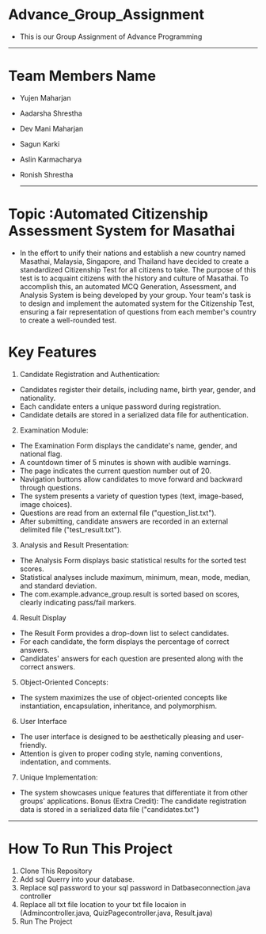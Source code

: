 # Advance_Group_Assignment
- This is our Group Assignment of Advance Programming
---
# Team Members Name
- Yujen Maharjan
- Aadarsha Shrestha
- Dev Mani Maharjan
- Sagun Karki
- Aslin Karmacharya
- Ronish Shrestha

  ---

# Topic :Automated Citizenship Assessment System for Masathai
- In the effort to unify their nations and establish a new country named Masathai, Malaysia, Singapore, and 
Thailand have decided to create a standardized Citizenship Test for all citizens to take. The purpose of this test 
is to acquaint citizens with the history and culture of Masathai. To accomplish this, an automated MCQ 
Generation, Assessment, and Analysis System is being developed by your group.
Your team's task is to design and implement the automated system for the Citizenship Test, ensuring a fair 
representation of questions from each member's country to create a well-rounded test.

# Key Features

1. Candidate Registration and Authentication:
  - Candidates register their details, including name, birth year, gender, and nationality.
  - Each candidate enters a unique password during registration.
  - Candidate details are stored in a serialized data file for authentication.
2. Examination Module:
  - The Examination Form displays the candidate's name, gender, and national flag.
  - A countdown timer of 5 minutes is shown with audible warnings.
  - The page indicates the current question number out of 20.
  - Navigation buttons allow candidates to move forward and backward through questions.
  - The system presents a variety of question types (text, image-based, image choices).
  - Questions are read from an external file ("question_list.txt").
  - After submitting, candidate answers are recorded in an external delimited file ("test_result.txt").
3. Analysis and Result Presentation:
  - The Analysis Form displays basic statistical results for the sorted test scores.
  - Statistical analyses include maximum, minimum, mean, mode, median, and standard deviation.
  - The com.example.advance_group.result is sorted based on scores, clearly indicating pass/fail markers.
4. Result Display
  - The Result Form provides a drop-down list to select candidates.
  - For each candidate, the form displays the percentage of correct answers.
  - Candidates' answers for each question are presented along with the correct answers.
5. Object-Oriented Concepts:
  - The system maximizes the use of object-oriented concepts like instantiation, encapsulation, 
inheritance, and polymorphism.
6. User Interface
  - The user interface is designed to be aesthetically pleasing and user-friendly.
  - Attention is given to proper coding style, naming conventions, indentation, and comments.
7. Unique Implementation:
  - The system showcases unique features that differentiate it from other groups' applications.
Bonus (Extra Credit):
The candidate registration data is stored in a serialized data file ("candidates.txt")

---

# How To Run This Project
1. Clone This Repository
2. Add sql Querry into your database.
3. Replace sql password to your sql password in Datbaseconnection.java controller
4. Replace all txt file location to your txt file locaion in (Admincontroller.java, QuizPagecontroller.java, Result.java)
5. Run The Project


  
  
